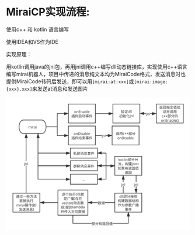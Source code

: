 # MiraiCP实现流程:

使用c++ 和 kotlin 语言编写

使用IDEA和VS作为IDE

实现原理：

用kotlin调用java的jni包，再用jni调用c++编写dll动态链接库，实现使用c++语言编写mirai机器人，项目中传递的消息纯文本均为MiraiCode格式，发送消息时也提供MiraiCode转码后发送，即可以用`[mirai:at:xxx]`或`[mirai:image:{xxx}.xxx]`来发送at消息和发送图片

![项目流程](https://raw.githubusercontent.com/Nambers/MiraiCP/master/doc/pic/p1.svg?raw=true)
